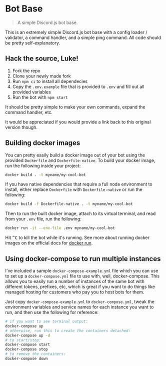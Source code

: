 # Bot Base

> A simple Discord.js bot base.

This is an extremely simple Discord.js bot base with a config loader / validator, a command handler, and a simple ping command. All code should be pretty self-explanatory.

## Hack the source, Luke!

1. Fork the repo
2. Clone your newly made fork
3. Run `npm ci` to install all dependecies
4. Copy the `.env.example` file that is provided to `.env` and fill out all provided variables
5. Run the bot with `npm start`

It should be pretty simple to make your own commands, expand the command handler, etc.

It would be appreciated if you would provide a link back to this original version though.

## Building docker images

You can pretty easily build a docker image out of your bot using the provided `Dockerfile` and `Dockerfile-native`. To build your docker image, run the following inside your project:

```bash
docker build . -t myname/my-cool-bot
```

If you have native dependencies that require a full node environment to install, either replace `Dockerfile` with `Dockerfile-native` or run the following:

```bash
docker build -f Dockerfile-native . -t myname/my-cool-bot
```

Then to run the built docker image, attach to its virtual terminal, and read from your `.env` file, run the following:

```bash
docker run -it --env-file .env myname/my-cool-bot
```

Hit <kbd>^C</kbd> to kill the bot while it's running. See more about running docker images on the official docs for [docker run](https://docs.docker.com/engine/reference/commandline/run/).

## Using docker-compose to run multiple instances

I've included a sample `docker-compose-example.yml` file which you can use to set up a `docker-compose.yml` file to use with, well, docker-compose. This allows you to easily run a number of instances of the same bot with different tokens, prefixes, etc, which is great if you want to do things like managed hosting for customers who pay you to host bots for them.

Just copy `docker-compose-example.yml` to `docker-compose.yml`, tweak the environment variables and service names for each instance you want to run, and then use the following for reference:

```bash
# if you want to see terminal output:
docker-compose up
# otherwise, run this to create the containers detached:
docker-compose up -d
# to start/stop:
docker-compose start
docker-compose stop
# to remove the containers:
docker-compose down
```
